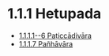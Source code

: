 

# 1.1.1 Hetupada

* [1.1.1.1--6 Paṭiccādivāra](1.1.1/1.1.1.1--6.md)
* [1.1.1.7 Pañhāvāra](1.1.1/1.1.1.7.md)



